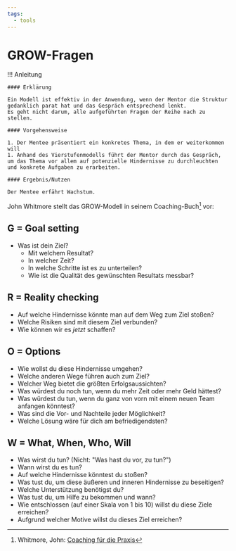 ```yaml
---
tags:
  - tools
---
```


# GROW-Fragen

!!! Anleitung

    #### Erklärung

    Ein Modell ist effektiv in der Anwendung, wenn der Mentor die Struktur gedanklich parat hat und das Gespräch entsprechend lenkt. 
    Es geht nicht darum, alle aufgeführten Fragen der Reihe nach zu stellen. 

    #### Vorgehensweise

    1. Der Mentee präsentiert ein konkretes Thema, in dem er weiterkommen will
    1. Anhand des Vierstufenmodells führt der Mentor durch das Gespräch, um das Thema vor allem auf potenzielle Hindernisse zu durchleuchten und konkrete Aufgaben zu erarbeiten.

    #### Ergebnis/Nutzen

    Der Mentee erfährt Wachstum.


John Whitmore stellt das GROW-Modell in seinem Coaching-Buch[^1] vor:


## G = Goal setting

- Was ist dein Ziel?
    - Mit welchem Resultat? 
    - In welcher Zeit?
    - In welche Schritte ist es zu unterteilen?
    - Wie ist die Qualität des gewünschten Resultats messbar?


## R = Reality checking

- Auf welche Hindernisse könnte man auf dem Weg zum Ziel stoßen?
- Welche Risiken sind mit diesem Ziel verbunden?
- Wie können wir es *jetzt* schaffen?


## O = Options

- Wie wollst du diese Hindernisse umgehen?
- Welche anderen Wege führen auch zum Ziel?
- Welcher Weg bietet die größten Erfolgsaussichten?
- Was würdest du noch tun, wenn du mehr Zeit oder mehr Geld hättest?
- Was würdest du tun, wenn du ganz von vorn mit einem neuen Team anfangen könntest?
- Was sind die Vor- und Nachteile jeder Möglichkeit?
- Welche Lösung wäre für dich am befriedigendsten?


## W = What, When, Who, Will

- Was wirst du tun? (Nicht: "Was hast du vor, zu tun?")
- Wann wirst du es tun?
- Auf welche Hindernisse könntest du stoßen?
- Was tust du, um diese äußeren und inneren Hindernisse zu beseitigen?
- Welche Unterstützung benötigst du?
- Was tust du, um Hilfe zu bekommen und wann?
- Wie entschlossen (auf einer Skala von 1 bis 10) willst du diese Ziele erreichen?
- Aufgrund welcher Motive willst du dieses Ziel erreichen?

[^1]: Whitmore, John: [Coaching für die Praxis](https://books.google.de/books/about/Coaching_f%C3%BCr_die_Praxis.htmlMwItSwAACAAJ)
